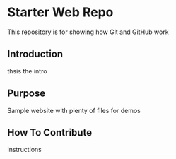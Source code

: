 # Starter Web Repo

This repository is for showing how Git and GitHub work

## Introduction
thsis the intro

## Purpose

Sample website with plenty of files for demos

## How To Contribute
instructions
